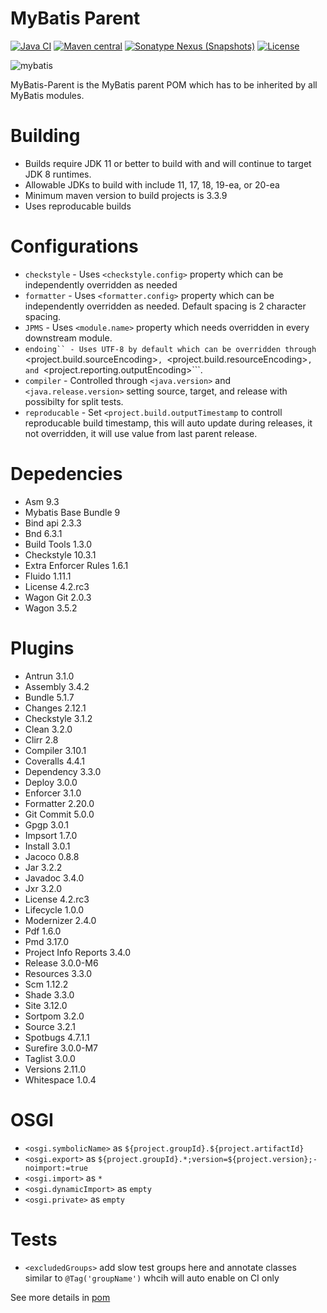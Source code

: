 MyBatis Parent
==============

[![Java CI](https://github.com/mybatis/parent/actions/workflows/ci.yaml/badge.svg)](https://github.com/mybatis/parent/actions/workflows/ci.yaml)
[![Maven central](https://maven-badges.herokuapp.com/maven-central/org.mybatis/mybatis-parent/badge.svg)](https://maven-badges.herokuapp.com/maven-central/org.mybatis/mybatis-parent)
[![Sonatype Nexus (Snapshots)](https://img.shields.io/nexus/s/https/oss.sonatype.org/org.mybatis/mybatis-parent.svg)](https://oss.sonatype.org/content/repositories/snapshots/org/mybatis/mybatis-parent/)
[![License](https://img.shields.io/:license-apache-brightgreen.svg)](https://www.apache.org/licenses/LICENSE-2.0.html)

![mybatis](http://www.mybatis.org/images/mybatis-logo.png)

MyBatis-Parent is the MyBatis parent POM which has to be inherited by all MyBatis modules.

Building
========

- Builds require JDK 11 or better to build with and will continue to target JDK 8 runtimes.
- Allowable JDKs to build with include 11, 17, 18, 19-ea, or 20-ea
- Minimum maven version to build projects is 3.3.9
- Uses reproducable builds

Configurations
==============

- ```checkstyle``` - Uses ```<checkstyle.config>``` property which can be independently overridden as needed
- ```formatter``` - Uses ```<formatter.config>``` property which can be independently overridden as needed.  Default spacing is 2 character spacing.
- ```JPMS``` - Uses ```<module.name>``` property which needs overridden in every downstream module.
- ```endoing`` - Uses UTF-8 by default which can be overridden through ```<project.build.sourceEncoding>```, ```<project.build.resourceEncoding>```, and ```<project.reporting.outputEncoding>```.
- ```compiler``` - Controlled through ```<java.version>``` and ```<java.release.version>``` setting source, target, and release with possibilty for split tests.
- ```reproducable``` - Set ```<project.build.outputTimestamp``` to controll reproducable build timestamp, this will auto update during releases, it not overridden, it will use value from last parent release.

Depedencies
===========

- Asm 9.3
- Mybatis Base Bundle 9
- Bind api 2.3.3
- Bnd 6.3.1
- Build Tools 1.3.0
- Checkstyle 10.3.1
- Extra Enforcer Rules 1.6.1
- Fluido 1.11.1
- License 4.2.rc3
- Wagon Git 2.0.3
- Wagon 3.5.2

Plugins
=======

- Antrun 3.1.0
- Assembly 3.4.2
- Bundle 5.1.7
- Changes 2.12.1
- Checkstyle 3.1.2
- Clean 3.2.0
- Clirr 2.8
- Compiler 3.10.1
- Coveralls 4.4.1
- Dependency 3.3.0
- Deploy 3.0.0
- Enforcer 3.1.0
- Formatter 2.20.0
- Git Commit 5.0.0
- Gpgp 3.0.1
- Impsort 1.7.0
- Install 3.0.1
- Jacoco 0.8.8
- Jar 3.2.2
- Javadoc 3.4.0
- Jxr 3.2.0
- License 4.2.rc3
- Lifecycle 1.0.0
- Modernizer 2.4.0
- Pdf 1.6.0
- Pmd 3.17.0
- Project Info Reports 3.4.0
- Release 3.0.0-M6
- Resources 3.3.0
- Scm 1.12.2
- Shade 3.3.0
- Site 3.12.0
- Sortpom 3.2.0
- Source 3.2.1
- Spotbugs 4.7.1.1
- Surefire 3.0.0-M7
- Taglist 3.0.0
- Versions 2.11.0
- Whitespace 1.0.4

OSGI
====
- ```<osgi.symbolicName>``` as ```${project.groupId}.${project.artifactId}```
- ```<osgi.export>``` as ```${project.groupId}.*;version=${project.version};-noimport:=true```
- ```<osgi.import>``` as ```*```
- ```<osgi.dynamicImport>``` as ```empty```
- ```<osgi.private>``` as ```empty```

Tests
=====
- ```<excludedGroups>``` add slow test groups here and annotate classes similar to ```@Tag('groupName')``` whcih will auto enable on CI only

See more details in [pom](pom.xml)
